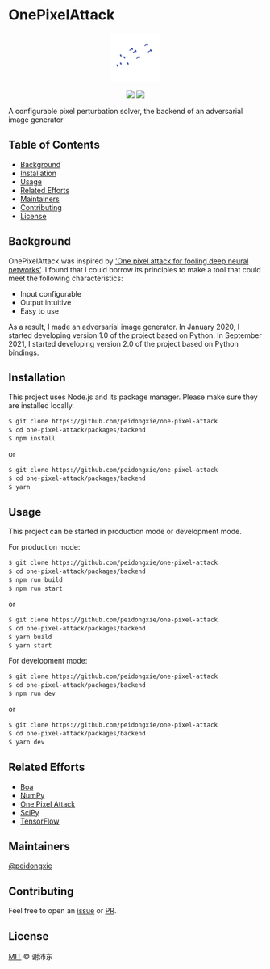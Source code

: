 # OnePixelAttack

<p align="center">
  <img src="https://raw.githubusercontent.com/peidongxie/one-pixel-attack/main/packages/frontend/public/static/logo/logo-96.png">
</p>
<p align="center">
  <img src="https://img.shields.io/github/license/peidongxie/one-pixel-attack" />
  <img src="https://img.shields.io/github/package-json/v/peidongxie/one-pixel-attack" />
</p>

A configurable pixel perturbation solver, the backend of an adversarial image generator

## Table of Contents

- [Background](#background)
- [Installation](#installation)
- [Usage](#usage)
- [Related Efforts](#related-efforts)
- [Maintainers](#maintainers)
- [Contributing](#contributing)
- [License](#license)

## Background

OnePixelAttack was inspired by ['One pixel attack for fooling deep neural networks'](https://arxiv.org/abs/1710.08864). I found that I could borrow its principles to make a tool that could meet the following characteristics:

- Input configurable
- Output intuitive
- Easy to use

As a result, I made an adversarial image generator. In January 2020, I started developing version 1.0 of the project based on Python. In September 2021, I started developing version 2.0 of the project based on Python bindings.

## Installation

This project uses Node.js and its package manager. Please make sure they are installed locally.

```sh
$ git clone https://github.com/peidongxie/one-pixel-attack
$ cd one-pixel-attack/packages/backend
$ npm install
```

or

```sh
$ git clone https://github.com/peidongxie/one-pixel-attack
$ cd one-pixel-attack/packages/backend
$ yarn
```

## Usage

This project can be started in production mode or development mode.

For production mode:

```sh
$ git clone https://github.com/peidongxie/one-pixel-attack
$ cd one-pixel-attack/packages/backend
$ npm run build
$ npm run start
```

or

```sh
$ git clone https://github.com/peidongxie/one-pixel-attack
$ cd one-pixel-attack/packages/backend
$ yarn build
$ yarn start
```

For development mode:

```sh
$ git clone https://github.com/peidongxie/one-pixel-attack
$ cd one-pixel-attack/packages/backend
$ npm run dev
```

or

```sh
$ git clone https://github.com/peidongxie/one-pixel-attack
$ cd one-pixel-attack/packages/backend
$ yarn dev
```

## Related Efforts

- [Boa](https://github.com/imgcook/boa)
- [NumPy](https://github.com/numpy/numpy)
- [One Pixel Attack](https://github.com/Hyperparticle/one-pixel-attack-keras)
- [SciPy](https://github.com/scipy/scipy)
- [TensorFlow](https://github.com/tensorflow/tensorflow)

## Maintainers

[@peidongxie](https://github.com/peidongxie)

## Contributing

Feel free to open an [issue](https://github.com/peidongxie/one-pixel-attack/issues/new) or [PR](https://github.com/peidongxie/one-pixel-attack/compare).

## License

[MIT](LICENSE) © 谢沛东
